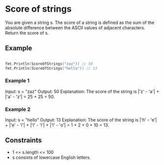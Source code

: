 # Score of strings

You are given a string s. The score of a string is defined as the sum of the absolute difference between the ASCII values of adjacent characters.
Return the score of s.

## Example

```go

fmt.Println(ScoreOfStrings("zaz")) // 50
fmt.Println(ScoreOfStrings("hello")) // 13

```

### Example 1

Input: s = "zaz"
Output: 50
Explanation: The score of the string is |'z' - 'a'| + |'a' - 'z'| = 25 + 25 = 50.

### Example 2

Input: s = "hello"
Output: 13
Explanation: The score of the string is |'h' - 'e'| + |'e' - 'l'| + |'l' - 'l'| + |'l' - 'o'| = 1 + 2 + 0 + 10 = 13.

## Constraints

- 1 <= s.length <= 100
- s consists of lowercase English letters.
